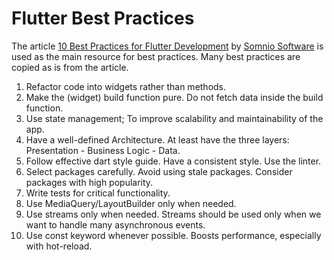# Flutter Best Practices

The article [10 Best Practices for Flutter Development](https://somniosoftware.com/post/top-10-flutter-best-practices) by [Somnio Software](https://somniosoftware.com/) is used as the main resource for best practices.
Many best practices are copied as is from the article.

1. Refactor code into widgets rather than methods.
1. Make the (widget) build function pure.
Do not fetch data inside the build function.
1. Use state management;
To improve scalability and maintainability of the app.
1. Have a well-defined Architecture.
At least have the three layers: Presentation - Business Logic - Data.
1. Follow effective dart style guide.
Have a consistent style.
Use the linter.
1. Select packages carefully.
Avoid using stale packages.
Consider packages with high popularity.
1. Write tests for critical functionality.
1. Use MediaQuery/LayoutBuilder only when needed.
1. Use streams only when needed.
Streams should be used only when we want to handle many asynchronous events.
1. Use const keyword whenever possible.
Boosts performance, especially with hot-reload.
